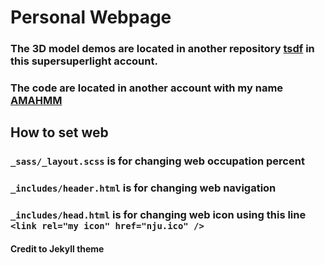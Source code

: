 # Personal Webpage

### The 3D model demos are located in another repository **[tsdf](https://github.com/softwarelight/tsdf)** in this supersuperlight account.

### The code are located in another account with my name **[AMAHMM](https://github.com/AnyiRao/AMAHMM)**

## How to set web
### ``_sass/_layout.scss`` is for changing web occupation percent 
### ``_includes/header.html`` is for changing web navigation
### ``_includes/head.html`` is for changing web icon using this line ``<link rel="my icon" href="nju.ico" />``

#### Credit to Jekyll theme